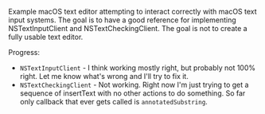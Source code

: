 Example macOS text editor attempting to interact correctly with macOS text input systems. The goal is to have a good reference for implementing NSTextInputClient and NSTextCheckingClient. The goal is not to create a fully usable text editor.

Progress:

- `NSTextInputClient` - I think working mostly right, but probably not 100% right. Let me know what's wrong and I'll try to fix it.
- `NSTextCheckingClient` - Not working. Right now I'm just trying to get a sequence of insertText with no other actions to do something. So far only callback that ever gets called is `annotatedSubstring`.

